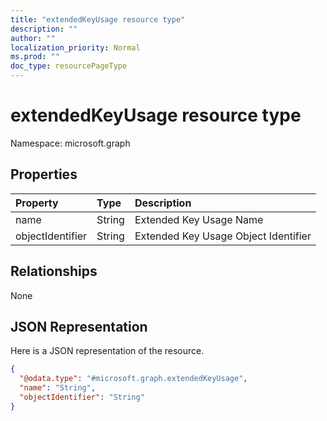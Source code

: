 ```yaml
---
title: "extendedKeyUsage resource type"
description: ""
author: ""
localization_priority: Normal
ms.prod: ""
doc_type: resourcePageType
---
```


# extendedKeyUsage resource type


Namespace: microsoft.graph



## Properties
|Property|Type|Description|
|:---|:---|:---|
|name|String|Extended Key Usage Name|
|objectIdentifier|String|Extended Key Usage Object Identifier|

## Relationships
None

## JSON Representation
Here is a JSON representation of the resource.
<!-- {
  "blockType": "resource",
  "@odata.type": "microsoft.graph.extendedKeyUsage"
}
-->
``` json
{
  "@odata.type": "#microsoft.graph.extendedKeyUsage",
  "name": "String",
  "objectIdentifier": "String"
}
```


